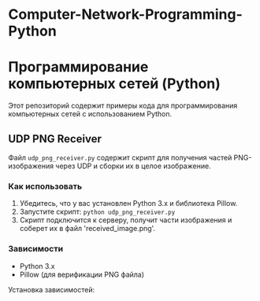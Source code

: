 # Computer-Network-Programming-Python
# Программирование компьютерных сетей (Python)

Этот репозиторий содержит примеры кода для программирования компьютерных сетей с использованием Python.

## UDP PNG Receiver

Файл `udp_png_receiver.py` содержит скрипт для получения частей PNG-изображения через UDP и сборки их в целое изображение.

### Как использовать

1. Убедитесь, что у вас установлен Python 3.x и библиотека Pillow.
2. Запустите скрипт: `python udp_png_receiver.py`
3. Скрипт подключится к серверу, получит части изображения и соберет их в файл 'received_image.png'.

### Зависимости

- Python 3.x
- Pillow (для верификации PNG файла)

Установка зависимостей:

